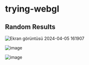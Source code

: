 # trying-webgl

## Random Results 

![Ekran görüntüsü 2024-04-05 161907](https://github.com/tuananohut/trying-webgl/assets/57767763/9928d0ba-3432-4e25-a6ce-1eeae0f97658)


![image](https://github.com/tuananohut/trying-webgl/assets/57767763/a3f3e4f6-a757-408f-97be-68798f79ec45)


![image](https://github.com/tuananohut/trying-webgl/assets/57767763/29c53819-566e-4dd8-af88-20bc61d2fea2)
